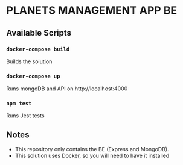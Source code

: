 # PLANETS MANAGEMENT APP BE

## Available Scripts

 ### `docker-compose build`
 Builds the solution
 
 ### `docker-compose up`
 Runs mongoDB and API on http://localhost:4000

  ### `npm test`
  Runs Jest tests
 
 ## Notes
 - This repository only contains the BE (Express and MongoDB).
 - This solution uses Docker, so you will need to have it installed
